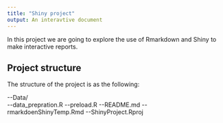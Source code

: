 ```yaml
---
title: "Shiny project"
output: An interavtive document
---
```


In this project we are going to explore the use of Rmarkdown and Shiny to make interactive reports. 

## Project structure

The structure of the project is as the following:

--Data/  
--data_prepration.R
--preload.R
--README.md
--rmarkdoenShinyTemp.Rmd
--ShinyProject.Rproj